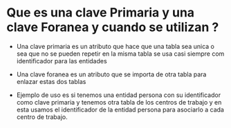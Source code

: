 # Que es una clave Primaria y una clave Foranea y cuando se utilizan ?

- Una clave primaria es un atributo que hace que una tabla sea unica o sea que no se pueden repetir en la misma tabla se usa casi siempre com identificador para las entidades

- Una clave foranea es un atributo que se importa de otra tabla para enlazar estas dos tablas

- Ejemplo de uso es si tenemos una entidad persona con su identificador como clave primaria y tenemos otra tabla de los centros de trabajo y en esta usamos el identificador de la entidad persona para asociarlo a cada centro de trabajo.
